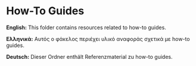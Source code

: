 # How-To Guides

**English:** This folder contains resources related to how-to guides.

**Ελληνικά:** Αυτός ο φάκελος περιέχει υλικό αναφοράς σχετικά με how-to guides.

**Deutsch:** Dieser Ordner enthält Referenzmaterial zu how-to guides.
